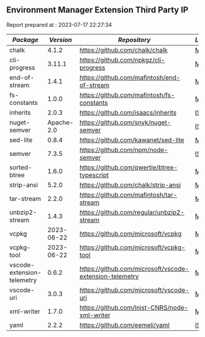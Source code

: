## Environment Manager Extension Third Party IP

Report prepared at : 2023-07-17 22:27:34

| *Package* | *Version* | *Repository* | *License* |
|---|---|---|---|
|chalk|4.1.2|https://github.com/chalk/chalk|[MIT](https://github.com/chalk/chalk/blob/main/license)|
|cli-progress|3.11.1|https://github.com/npkgz/cli-progress|[MIT](https://github.com/npkgz/cli-progress/blob/master/LICENSE.md)|
|end-of-stream|1.4.1|https://github.com/mafintosh/end-of-stream|[MIT](https://github.com/mafintosh/end-of-stream/blob/master/LICENSE)|
|fs-constants|1.0.0|https://github.com/mafintosh/fs-constants|[MIT](https://github.com/mafintosh/fs-constants/blob/master/LICENSE)|
|inherits|2.0.3|https://github.com/isaacs/inherits|[ISC](https://github.com/isaacs/inherits/blob/main/LICENSE)|
|nuget-semver|Apache-2.0|https://github.com/snyk/nuget-semver|[ISC](https://github.com/snyk/nuget-semver/blob/master/LICENSE)|
|sed-lite|0.8.4|https://github.com/kawanet/sed-lite|[MIT](https://github.com/kawanet/sed-lite/blob/master/LICENSE)|
|semver|7.3.5|https://github.com/npm/node-semver|[ISC](https://github.com/npm/node-semver/blob/main/LICENSE)|
|sorted-btree|1.6.0|https://github.com/qwertie/btree-typescript|[MIT](https://github.com/qwertie/btree-typescript/blob/master/LICENSE)|
|strip-ansi|5.2.0|https://github.com/chalk/strip-ansi|[MIT](https://github.com/chalk/strip-ansi/blob/main/license)|
|tar-stream|2.2.0|https://github.com/mafintosh/tar-stream|[MIT](https://github.com/mafintosh/tar-stream/blob/master/LICENSE)|
|unbzip2-stream|1.4.3|https://github.com/regular/unbzip2-stream|[MIT](https://github.com/regular/unbzip2-stream/blob/master/LICENSE)|
|vcpkg|2023-06-22|https://github.com/microsoft/vcpkg|[MIT](https://github.com/microsoft/vcpkg/blob/master/LICENSE.txt)|
|vcpkg-tool|2023-06-22|https://github.com/microsoft/vcpkg-tool|[MIT](https://github.com/microsoft/vcpkg-tool/blob/main/LICENSE.txt)|
|vscode-extension-telemetry|0.6.2|https://github.com/microsoft/vscode-extension-telemetry|[MIT](https://github.com/microsoft/vscode-extension-telemetry/blob/main/LICENSE)|
|vscode-uri|3.0.3|https://github.com/microsoft/vscode-uri|[MIT](https://github.com/microsoft/vscode-uri/blob/main/LICENSE.md)|
|xml-writer|1.7.0|https://github.com/Inist-CNRS/node-xml-writer|[MIT](https://github.com/Inist-CNRS/node-xml-writer/blob/master/LICENSE)|
|yaml|2.2.2|https://github.com/eemeli/yaml|[ISC](https://github.com/eemeli/yaml/blob/main/LICENSE)|
